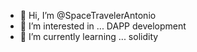 - 👋 Hi, I’m @SpaceTravelerAntonio
- 👀 I’m interested in ... DAPP development
- 🌱 I’m currently learning ... solidity

<!---
SpaceTravelerAntonio/SpaceTravelerAntonio is a ✨ special ✨ repository because its `README.md` (this file) appears on your GitHub profile.
You can click the Preview link to take a look at your changes.
--->
